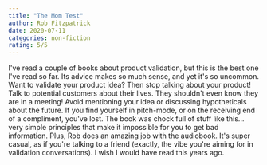 ```yaml
---
title: "The Mom Test"
author: Rob Fitzpatrick
date: 2020-07-11
categories: non-fiction
rating: 5/5
---
```


I've read a couple of books about product validation, but this is the best one I've read so far. Its advice makes so much sense, and yet it's so uncommon. Want to validate your product idea? Then stop talking about your product! Talk to potential customers about their lives. They shouldn't even know they are in a meeting! Avoid mentioning your idea or discussing hypotheticals about the future. If you find yourself in pitch-mode, or on the receiving end of a compliment, you've lost. The book was chock full of stuff like this... very simple principles that make it impossible for you to get bad information. Plus, Rob does an amazing job with the audiobook. It's super casual, as if you're talking to a friend (exactly, the vibe you're aiming for in validation conversations). I wish I would have read this years ago.

